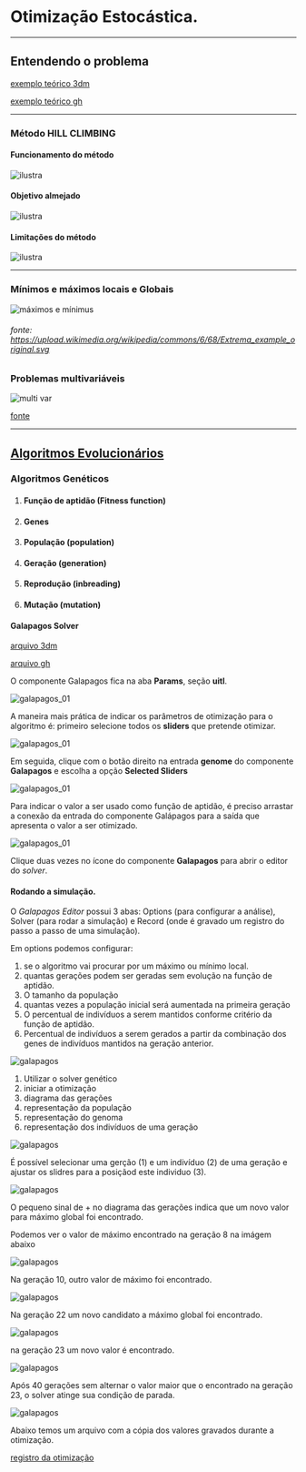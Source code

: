 # Otimização Estocástica.
________________________________________________

## Entendendo o problema


[exemplo teórico 3dm](./galapagos_exemplo_teorico.3dm)

[exemplo teórico gh](./galapagos_exemplo_teorico.gh)

_________________________________________
### Método HILL CLIMBING

#### Funcionamento do método
![ilustra](./ha_ilustra_00.png)

#### Objetivo almejado

![ilustra](./hc_ilustra_01.jpg)

#### Limitações do método

![ilustra](./hc_ilustra_02.jpg)

_______________________________________


### Mínimos e máximos locais e Globais

![máximos e mínimus](https://upload.wikimedia.org/wikipedia/commons/6/68/Extrema_example_original.svg)

###### fonte: https://upload.wikimedia.org/wikipedia/commons/6/68/Extrema_example_original.svg

### Problemas multivariáveis

![multi var](https://upload.wikimedia.org/wikipedia/commons/5/5c/ConstrTestFunc02.png)

[fonte](https://en.wikipedia.org/wiki/Test_functions_for_optimization#Test_functions_for_constrained_optimization)

_________________________________________________________

## [Algoritmos Evolucionários](https://en.wikipedia.org/wiki/Evolutionary_algorithm)


### Algoritmos Genéticos

1. #### Função de aptidão (Fitness function)
1. #### Genes
1. #### População (population)
1. #### Geração (generation)
1. #### Reprodução (inbreading)
1. #### Mutação (mutation)

#### Galapagos Solver

[arquivo 3dm](./OTIMIZA_EXEMPLO.3dm)

[arquivo gh](./galapagosLadyBug.gh)

O componente Galapagos fica na aba **Params**, seção **uitl**. 

![galapagos_01](./galapagos_01.jpg)

A maneira mais prática de indicar os parâmetros de otimização para o algoritmo é:
primeiro selecione todos os **sliders** que pretende otimizar.

![galapagos_01](./galapagos_02.jpg)

Em seguida, clique com o botão direito na entrada **genome** do componente **Galapagos** e escolha a opção **Selected Sliders**

![galapagos_01](./galapagos_03.jpg)

Para indicar o valor a ser usado como função de aptidão, é preciso arrastar a conexão da entrada do componente Galápagos para a saída que apresenta o valor a ser otimizado.

![galapagos_01](./galapagos_04.jpg)

Clique duas vezes no ícone do componente **Galapagos** para abrir o editor do *solver*.

#### Rodando a simulação.

O *Galapagos Editor* possui 3 abas: Options (para configurar a análise), Solver (para rodar a simulação) e Record (onde é gravado um registro do passo a passo de uma simulação).

Em options podemos configurar:
 1. se o algoritmo vai procurar por um máximo ou mínimo local.
 2. quantas gerações podem ser geradas sem evolução na função de aptidão.
 3. O tamanho da população
 4. quantas vezes a população inicial será aumentada na primeira geração
 5. O percentual de indivíduos a serem mantidos conforme critério da função de aptidão.
 6. Percentual de indivíduos a serem gerados a partir da combinação dos genes de indivíduos mantidos na geração anterior.

![galapagos](./galapagos_05.jpg)

1. Utilizar o solver genético
2. iniciar a otimização
3. diagrama das gerações
4. representação da população
5. representação do genoma
6. representação dos indivíduos de uma geração

![galapagos](./galapagos_06.jpg)

É possível selecionar uma gerção (1) e um indivíduo (2) de uma geração e ajustar os slidres para a posiçãod este individuo (3).

![galapagos](./galapagos_07.jpg)

O pequeno sinal de + no diagrama das gerações indica que um novo valor para máximo global foi encontrado.

Podemos ver o valor de máximo encontrado na geração 8 na imágem abaixo

![galapagos](./galapagos_08.jpg)

Na geração 10, outro valor de máximo foi encontrado.

![galapagos](./galapagos_09.jpg)

Na geração 22 um novo candidato a máximo global foi encontrado.

![galapagos](./galapagos_10.jpg)

na geração 23 um novo valor é encontrado.

![galapagos](./galapagos_11.jpg)

Após 40 gerações sem alternar o valor maior que o encontrado na geração 23, o solver atinge sua condição de parada.

![galapagos](./galapagos_12.jpg)  

Abaixo temos um arquivo com a cópia dos valores gravados durante a otimização.

[registro da otimização](./RECORD.TXT)